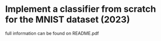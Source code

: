 # Implement a classifier from scratch for the MNIST dataset (2023)

full information can be found on README.pdf
